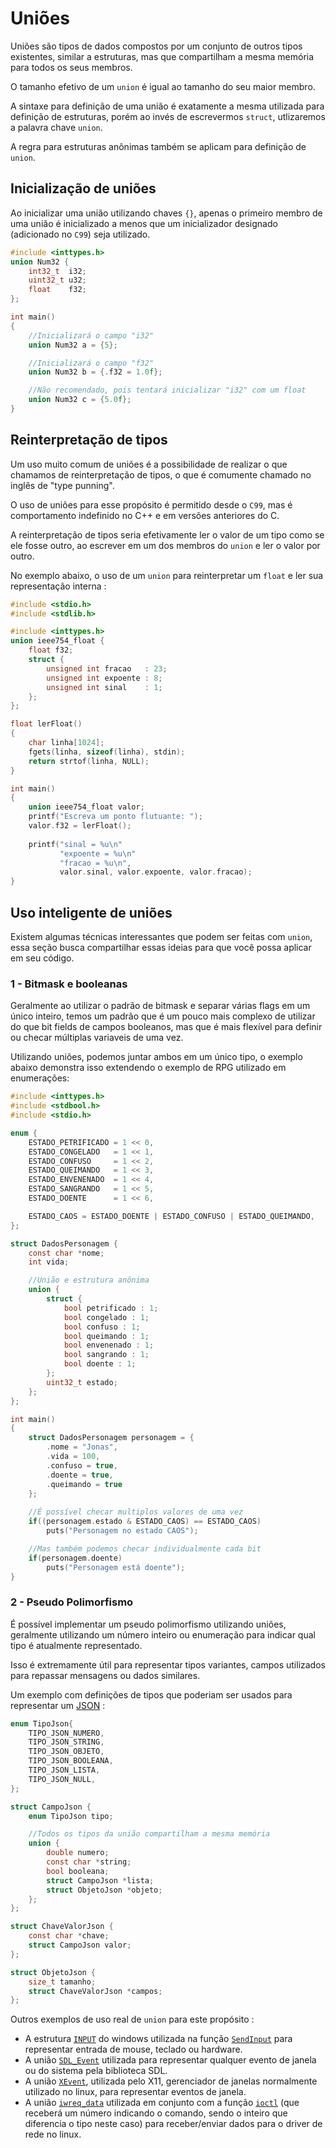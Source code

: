 # Uniões
Uniões são tipos de dados compostos por um conjunto de outros tipos existentes, similar a estruturas, mas que compartilham a mesma memória para todos os seus membros.

O tamanho efetivo de um `union` é igual ao tamanho do seu maior membro.

A sintaxe para definição de uma união é exatamente a mesma utilizada para definição de estruturas, porém ao invés de escrevermos `struct`, utlizaremos a palavra chave `union`.

A regra para estruturas anônimas também se aplicam para definição de `union`.

## Inicialização de uniões
Ao inicializar uma união utilizando chaves `{}`, apenas o primeiro membro de uma união é inicializado a menos que um inicializador designado (adicionado no `C99`) seja utilizado.

```c
#include <inttypes.h>
union Num32 {
    int32_t  i32;
    uint32_t u32;
    float    f32;
};

int main()
{
    //Inicializará o campo "i32"
    union Num32 a = {5};        

    //Inicializará o campo "f32"
    union Num32 b = {.f32 = 1.0f}; 

    //Não recomendado, pois tentará inicializar "i32" com um float
    union Num32 c = {5.0f};        
}
```

## Reinterpretação de tipos
Um uso muito comum de uniões é a possibilidade de realizar o que chamamos de reinterpretação de tipos, o que é comumente chamado no inglês de "type punning".

O uso de uniões para esse propósito é permitido desde o `C99`, mas é comportamento indefinido no C++ e em versões anteriores do C.

A reinterpretação de tipos seria efetivamente ler o valor de um tipo como se ele fosse outro, ao escrever em um dos membros do `union` e ler o valor por outro.

No exemplo abaixo, o uso de um `union` para reinterpretar um `float` e ler sua representação interna :  
```c
#include <stdio.h>
#include <stdlib.h>

#include <inttypes.h>
union ieee754_float {
    float f32;
    struct { 
        unsigned int fracao   : 23;
        unsigned int expoente : 8;
        unsigned int sinal    : 1;
    };
};

float lerFloat() 
{
    char linha[1024];
    fgets(linha, sizeof(linha), stdin);
    return strtof(linha, NULL);
}

int main()
{
    union ieee754_float valor;
    printf("Escreva um ponto flutuante: ");
    valor.f32 = lerFloat();
    
    printf("sinal = %u\n"
           "expoente = %u\n"
           "fracao = %u\n", 
           valor.sinal, valor.expoente, valor.fracao);
}
```

## Uso inteligente de uniões
Existem algumas técnicas interessantes que podem ser feitas com `union`, essa seção busca compartilhar essas ideias para que você possa aplicar em seu código.

### 1 - Bitmask e booleanas
Geralmente ao utilizar o padrão de bitmask e separar várias flags em um único inteiro, temos um padrão que é um pouco mais complexo de utilizar do que bit fields de campos booleanos, mas que é mais flexível para definir ou checar múltiplas variaveis de uma vez.

Utilizando uniões, podemos juntar ambos em um único tipo, o exemplo abaixo demonstra isso extendendo o exemplo de RPG utilizado em enumerações: 

```c
#include <inttypes.h>
#include <stdbool.h>
#include <stdio.h>

enum {
    ESTADO_PETRIFICADO = 1 << 0,
    ESTADO_CONGELADO   = 1 << 1,
    ESTADO_CONFUSO     = 1 << 2,
    ESTADO_QUEIMANDO   = 1 << 3,
    ESTADO_ENVENENADO  = 1 << 4,
    ESTADO_SANGRANDO   = 1 << 5,
    ESTADO_DOENTE      = 1 << 6,

    ESTADO_CAOS = ESTADO_DOENTE | ESTADO_CONFUSO | ESTADO_QUEIMANDO,
};

struct DadosPersonagem { 
    const char *nome;
    int vida;

    //União e estrutura anônima
    union { 
        struct {
            bool petrificado : 1;
            bool congelado : 1;
            bool confuso : 1;
            bool queimando : 1;
            bool envenenado : 1;
            bool sangrando : 1;
            bool doente : 1;
        };
        uint32_t estado;
    };    
};

int main() 
{
    struct DadosPersonagem personagem = {
        .nome = "Jonas",
        .vida = 100,
        .confuso = true,
        .doente = true,
        .queimando = true
    };
    
    //É possível checar multiplos valores de uma vez
    if((personagem.estado & ESTADO_CAOS) == ESTADO_CAOS)
        puts("Personagem no estado CAOS");

    //Mas também podemos checar individualmente cada bit
    if(personagem.doente)
        puts("Personagem está doente");
}
```


### 2 - Pseudo Polimorfismo
É possível implementar um pseudo polimorfismo utilizando uniões, geralmente utilizando um número inteiro ou enumeração para indicar qual tipo é atualmente representado.

Isso é extremamente útil para representar tipos variantes, campos utilizados para repassar mensagens ou dados similares.

Um exemplo com definições de tipos que poderiam ser usados para representar um [JSON](https://developer.mozilla.org/pt-BR/docs/Learn_web_development/Core/Scripting/JSON) : 
```c
enum TipoJson{
    TIPO_JSON_NUMERO,
    TIPO_JSON_STRING,
    TIPO_JSON_OBJETO,
    TIPO_JSON_BOOLEANA,
    TIPO_JSON_LISTA,
    TIPO_JSON_NULL,
};

struct CampoJson {
    enum TipoJson tipo;

    //Todos os tipos da união compartilham a mesma memória
    union { 
        double numero;
        const char *string;
        bool booleana;
        struct CampoJson *lista;
        struct ObjetoJson *objeto;
    };
};

struct ChaveValorJson {
    const char *chave;
    struct CampoJson valor;
};

struct ObjetoJson {
    size_t tamanho;
    struct ChaveValorJson *campos;
};
```

Outros exemplos de uso real de `union` para este propósito : 
- A estrutura [`INPUT`](https://learn.microsoft.com/pt-br/windows/win32/api/winuser/ns-winuser-input) do windows utilizada na função [`SendInput`](https://learn.microsoft.com/pt-br/windows/win32/api/winuser/nf-winuser-sendinput) para representar entrada de mouse, teclado ou hardware. 
- A união [`SDL_Event`](https://wiki.libsdl.org/SDL3/SDL_Event) utilizada para representar qualquer evento de janela ou do sistema pela biblioteca SDL.
- A união [`XEvent`](https://tronche.com/gui/x/xlib/events/structures.html#XEvent), utilizada pelo X11, gerenciador de janelas normalmente utilizado no linux, para representar eventos de janela.
- A união [`iwreq_data`](https://docs.huihoo.com/doxygen/linux/kernel/3.7/uapi_2linux_2wireless_8h_source.html#l00909) utilizada em conjunto com a função [`ioctl`](https://man7.org/linux/man-pages/man2/ioctl.2.html) (que receberá um número indicando o comando, sendo o inteiro que diferencia o tipo neste caso) para receber/enviar dados para o driver de rede no linux.